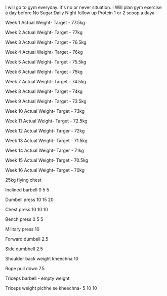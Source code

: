 I will go to gym everyday. it's no or never situation.
I Will plan gym exercise a day before
No Sugar
Daily Night follow up
Protein 1 or 2 scoop a daya

Week 1
Actual Weight- 
Target - 77.5kg

Week 2
Actual Weight- 
Target - 77kg

Week 3
Actual Weight- 
Target - 76.5kg

Week 4
Actual Weight- 
Target - 76kg

Week 5
Actual Weight- 
Target - 75.5kg

Week 6
Actual Weight- 
Target - 75kg

Week 7
Actual Weight- 
Target - 74.5kg

Week 8
Actual Weight- 
Target - 74kg

Week 9
Actual Weight- 
Target - 73.5kg

Week 10
Actual Weight- 
Target - 73kg

Week 11
Actual Weight- 
Target - 72.5kg

Week 12
Actual Weight- 
Targer - 72kg

Week 13
Actual Weight- 
Target - 71.5kg

Week 14
Actual Weight- 
Targer - 71kg

Week 15
Actual Weight- 
Target - 70.5kg

Week 16
Actual Weight- 
Target - 70kg



25kg flying chest

Inclined barbell 0 5 5 

Dumbell press 10 15 20

Chest press 10 10 10

Bench press 0 5 5 

Military press 10

Forward dumbell 2.5

Side dumbbell 2.5

Shoulder back weight kheechna 10

Rope pull down 7.5

Triceps barbell - empty weight 

Triceps weight pichhe se kheechna- 5 10 10